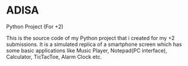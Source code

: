 # ADISA
Python Project (For +2)

This is the source code of my Python project that i created for my +2 submissions. It is a simulated replica of a smartphone screen which has some basic applications like Music Player, Notepad(PC interface), Calculator, TicTacToe, Alarm Clock etc. 
